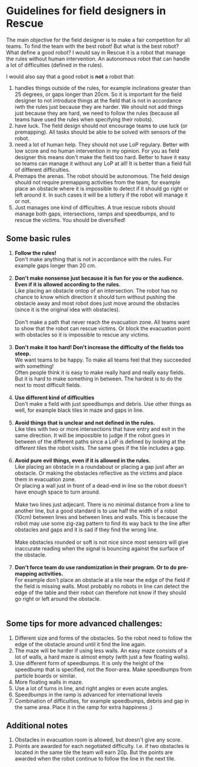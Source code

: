 # Guidelines for field designers in Rescue

The main objective for the field designer is to make a fair competition for all teams. To find the team with the best robot! 
But what is the best robot? What define a good robot? I would say in Rescue it is a robot that manage the rules without human intervention. An autonomous robot that can handle a lot of difficulties (defined in the rules). 

I would also say that a good robot is **not** a robot that:

1. handles things outside of the rules, for example inclinations greater than 25 degrees, or gaps longer than 20cm. So it is important for the field designer to not introduce things at the field that is not in accordance iwth the rules just because they are harder. We should not add things just because they are hard, we need to follow the rules (because all teams have used the rules when specifying their robots). 
2. have luck. The field design should not encourage teams to use luck (or premapping). All tasks should be able to be solved with sensors of the robot. 
3. need a lot of human help. They should not use LoP regulary. Better with low score and no human intervention in my opinion. For you as field designer this means don't make the field too hard. Better to have it easy so teams can manage it without any LoP at all! It is better than a field full of different difficulties. 
4. Premaps the arenas. The robot should be autonomous. The field design should not require premapping activities from the team, for example place an obstacle where it is impossible to detect if it should go right or left around it. In such cases it will be a lottery if the robot will manage it or not.
5. Just manages one kind of difficulties. A true rescue robots should manage both gaps, intersections, ramps and speedbumps, and to rescue the victims. You should be diversified! 



## Some basic rules
<ol>
  <li><strong>Follow the rules!</strong><br>Don't make anything that is not in accordance with the rules. For example gaps longer than 20 cm.<br><br></li>
  
  <li><strong>Don't make nonsense just because it is fun for you or the audience. Even if it is allowed according to the rules.</strong><br>
  Like placing an obstacle ontop of an intersection. The robot has no chance to know which direction it should turn without pushing the obstacle away and most robot does just move around the obstacles (since it is the original idea with obstacles). <br>
  <br>
  Don't make a path that never reach the evacuation zone. All teams want to show that the robot can rescue victims. 
Or block the evacuation point with obstacles so it is impossible to rescue any victims.<br><br></li>

<li><strong>Don't make it too hard! Don't increase the difficulty of the fields too steep.</strong><br>
We want teams to be happy. To make all teams feel that they succeeded with something!<br> 
Often people think it is easy to make really hard and really easy fields. But it is hard to make something in between. The hardest is to do the next to most difficult fields. <br><br></li>

<li><strong>Use different kind of difficulties</strong><br>
Don't make a field with just speedbumps and debris. Use other things as well, for example black tiles in maze and gaps in line.<br><br></li>

<li><strong>Avoid things that is unclear and not defined in the rules.</strong><br> 
Like tiles with two or more intersections that have entry and exit in the same direction. It will be impossible to judge if the robot goes in between of the different paths since a LoP is defined by looking at the different tiles the robot visits. The same goes if the tile includes a gap.<br><br></li>

<li><strong>Avoid pure evil things, even if it is allowed in the rules.</strong><br>
Like placing an obstacle in a roundabout or placing a gap just after an obstacle. Or making the obstacles reflective as the victims and place them in evacuation zone. <br>
Or placing a wall just in front of a dead-end in line so the robot doesn't have enough space to turn around. <br>
<br>
Make two lines just adjecant. There is no minimal distance from a line to another line, but a good standard is to use half the width of a robot (10cm) between lines and between lines and walls. This is because the robot may use some zig-zag pattern to find its way back to the line after obstacles and gaps and it is sad if they find the wrong line. <br>
<br>
Make obstacles rounded or soft is not nice since most sensors will give inaccurate reading when the signal is bouncing against the surface of the obstacle.<br><br></li>

<li><strong>Don't force team do use randomization in their program. Or to do pre-mapping activities.</strong><br>
For example don't place an obstacle at a tile near the edge of the field if the field is missing walls. Most probably no robots in line can detect the edge of the table and their robot can therefore not know if they should go right or left around the obstacle.<br><br></li>
</ol>



## Some tips for more advanced challenges: 

1. Different size and forms of the obstacles. So the robot need to follow the edge of the obstacle around until it find the line again.
2. The maze will be harder if using less walls. An easy maze consists of a lot of walls, a hard maze is almost empty (with just a few floating walls). 
3. Use different form of speedbumps. It is only the height of the speedbump that is specified, not the floor-area. Make speedbumps from particle boards or similar. 
4. More floating walls in maze. 
5. Use a lot of turns in line, and right angles or even acute angles. 
6. Speedbumps in the ramp is advanced for international levels
7. Combination of difficulties, for example speedbumps, debris and gap in the same area. Place it in the ramp for extra happiness ;)


## Additional notes
1. Obstacles in evacuation room is allowed, but doesn't give any score. 
2. Points are awarded for each negotiated difficulty. I.e. if two obstacles is located in the same tile the team will earn 20p. But the points are awarded when the robot continue to follow the line in the next tile. 

